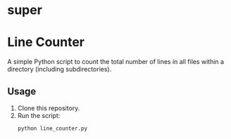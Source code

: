# super
# Line Counter

A simple Python script to count the total number of lines in all files within a directory (including subdirectories).

## Usage

1. Clone this repository.
2. Run the script:
   ```bash
   python line_counter.py
